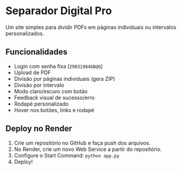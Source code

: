 
# Separador Digital Pro

Um site simples para dividir PDFs em páginas individuais ou intervalos personalizados.

## Funcionalidades
- Login com senha fixa (`29031984bB@G`)
- Upload de PDF
- Divisão por páginas individuais (gera ZIP)
- Divisão por intervalo
- Modo claro/escuro com botão
- Feedback visual de sucesso/erro
- Rodapé personalizado
- Hover nos botões, links e rodapé

## Deploy no Render
1. Crie um repositório no GitHub e faça push dos arquivos.
2. No Render, crie um novo Web Service a partir do repositório.
3. Configure o Start Command: `python app.py`
4. Deploy!

